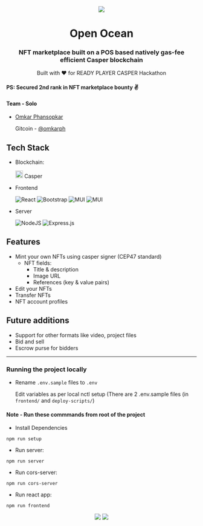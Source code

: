 <div align="center">
  <img src="https://user-images.githubusercontent.com/48476025/163529976-49c87490-d66d-401f-b2e6-a5e19a1edd55.png">
  <h1> Open Ocean </h1>
  <h3> NFT marketplace built on a POS based natively gas-fee efficient Casper blockchain </h3>
  Built with ❤️ for READY PLAYER CASPER Hackathon
</div>

#### PS: Secured 2nd rank in NFT marketplace bounty ✌️


#### Team - Solo
- [Omkar Phansopkar](https://github.com/OmkarPh)

  Gitcoin - [@omkarph](https://gitcoin.co/omkarph)

## Tech Stack
- Blockchain:
  
  
  <img alt="Casper" src="https://user-images.githubusercontent.com/48476025/163530679-8b467f83-4f27-4221-82b4-d371813ebc6d.png" height="20" width="20"/> Casper


- Frontend


  <img alt="React" src="https://img.shields.io/badge/react%20-%2320232a.svg?&style=for-the-badge&logo=react&logoColor=%2361DAFB"/>
  <img alt="Bootstrap" src="https://img.shields.io/badge/bootstrap%20-%23563D7C.svg?&style=for-the-badge&logo=bootstrap&logoColor=white"/>
  <img alt="MUI" src="https://img.shields.io/badge/Material%20UI-007FFF?style=for-the-badge&logo=mui&logoColor=white"/> 
  <img alt="MUI" src="https://img.shields.io/badge/styled--components-DB7093?style=for-the-badge&logo=styled-components&logoColor=white"/>

- Server


  <img alt="NodeJS" src="https://img.shields.io/badge/node.js%20-%2343853D.svg?&style=for-the-badge&logo=node.js&logoColor=white"/> <img alt="Express.js" src="https://img.shields.io/badge/express.js%20-%23404d59.svg?&style=for-the-badge"/>


## Features
- Mint your own NFTs using casper signer  (CEP47 standard)
  - NFT fields:
    - Title & description
    - Image URL
    - References (key & value pairs)
- Edit your NFTs
- Transfer NFTs
- NFT account profiles


## Future additions
- Support for other formats like video, project files
- Bid and sell
- Escrow purse for bidders

<hr/>

### Running the project locally

- Rename ```.env.sample``` files to ```.env```
  
  
  Edit variables as per local nctl setup
  (There are 2 .env.sample files (in `frontend/` and `deploy-scripts/`)
 
 
#### Note - Run these commmands from root of the project
  
- Install Dependencies
```
npm run setup
```

- Run server:
```
npm run server
```


- Run cors-server:
```
npm run cors-server
```


- Run react app:
```
npm run frontend
```


<div align="center">
  <img src="https://forthebadge.com/images/badges/built-with-love.svg">
  <img src="https://forthebadge.com/images/badges/made-with-javascript.svg">
</div>
